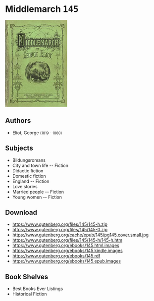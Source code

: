 # Middlemarch <kbd>145</kbd>

![](./cover.medium.jpg "")

## Authors


 - Eliot, George <small>(1819 - 1880)</small>

## Subjects


 - Bildungsromans
 - City and town life -- Fiction
 - Didactic fiction
 - Domestic fiction
 - England -- Fiction
 - Love stories
 - Married people -- Fiction
 - Young women -- Fiction

## Download


 - https://www.gutenberg.org/files/145/145-h.zip
 - https://www.gutenberg.org/files/145/145-0.zip
 - https://www.gutenberg.org/cache/epub/145/pg145.cover.small.jpg
 - https://www.gutenberg.org/files/145/145-h/145-h.htm
 - https://www.gutenberg.org/ebooks/145.html.images
 - https://www.gutenberg.org/ebooks/145.kindle.images
 - https://www.gutenberg.org/ebooks/145.rdf
 - https://www.gutenberg.org/ebooks/145.epub.images

## Book Shelves


 - Best Books Ever Listings
 - Historical Fiction
